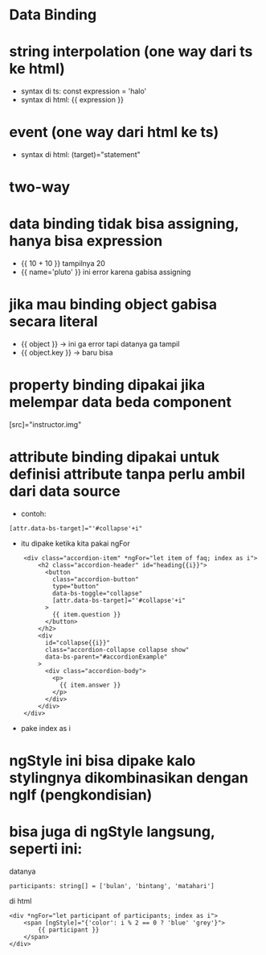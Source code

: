 # Data Binding

# string interpolation (one way dari ts ke html)
- syntax di ts: const expression = 'halo'
- syntax di html: {{ expression }}

# event (one way dari html ke ts)
- syntax di html: (target)="statement"	

# two-way

# data binding tidak bisa assigning, hanya bisa expression
- {{ 10 + 10 }} tampilnya 20
- {{ name='pluto' }} ini error karena gabisa assigning

# jika mau binding object gabisa secara literal
- {{ object }} -> ini ga error tapi datanya ga tampil
- {{ object.key }} -> baru bisa

# property binding dipakai jika melempar data beda component

[src]="instructor.img"

# attribute binding dipakai untuk definisi attribute tanpa perlu ambil dari data source
- contoh:
```
[attr.data-bs-target]="'#collapse'+i"
```

- itu dipake ketika kita pakai ngFor
```
    <div class="accordion-item" *ngFor="let item of faq; index as i">
        <h2 class="accordion-header" id="heading{{i}}">
          <button
            class="accordion-button"
            type="button"
            data-bs-toggle="collapse"
            [attr.data-bs-target]="'#collapse'+i"
          >
            {{ item.question }}
          </button>
        </h2>
        <div
          id="collapse{{i}}"
          class="accordion-collapse collapse show"
          data-bs-parent="#accordionExample"
        >
          <div class="accordion-body">
            <p>
              {{ item.answer }}
            </p>
          </div>
        </div>
    </div>
```

- pake index as i

# ngStyle ini bisa dipake kalo stylingnya dikombinasikan dengan ngIf (pengkondisian)

# bisa juga di ngStyle langsung, seperti ini:
datanya
```
participants: string[] = ['bulan', 'bintang', 'matahari']
```

di html
```
<div *ngFor="let participant of participants; index as i">
    <span [ngStyle]="{'color': i % 2 == 0 ? 'blue' 'grey'}">
        {{ participant }}
    </span>
</div>
```